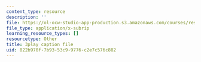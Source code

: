 ```yaml
---
content_type: resource
description: ''
file: https://ol-ocw-studio-app-production.s3.amazonaws.com/courses/res-ll-005-mathematics-of-big-data-and-machine-learning-january-iap-2020/822b970f7b9353c99776c2e7c576c882_mbr667kATEg.vtt
file_type: application/x-subrip
learning_resource_types: []
resourcetype: Other
title: 3play caption file
uid: 822b970f-7b93-53c9-9776-c2e7c576c882
---
```

